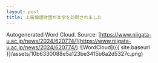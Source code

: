 ```yaml
---
layout: post
title: 上廣倫理財団が本学を訪問されました
---
```

Autogenerated Word Cloud.
Source\: [https://www.niigata-u.ac.jp/news/2024/620774/](https://www.niigata-u.ac.jp/news/2024/620774/)
![WordCloud]({{ site.baseurl }}/assets/10b6330088e5a123be3415b6a2d5327c.png)